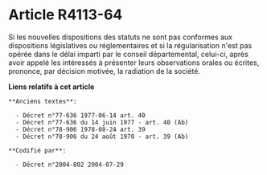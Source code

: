 # Article R4113-64

Si les nouvelles dispositions des statuts ne sont pas conformes aux dispositions législatives ou réglementaires et si la
régularisation n'est pas opérée dans le délai imparti par le conseil départemental, celui-ci, après avoir appelé les
intéressés à présenter leurs observations orales ou écrites, prononce, par décision motivée, la radiation de la société.

**Liens relatifs à cet article**

	**Anciens textes**:

	  - Décret n°77-636 1977-06-14 art. 40
	  - Décret n°77-636 du 14 juin 1977 - art. 40 (Ab)
	  - Décret n°78-906 1978-08-24 art. 39
	  - Décret n°78-906 du 24 août 1978 - art. 39 (Ab)

	**Codifié par**:

	  - Décret n°2004-802 2004-07-29
